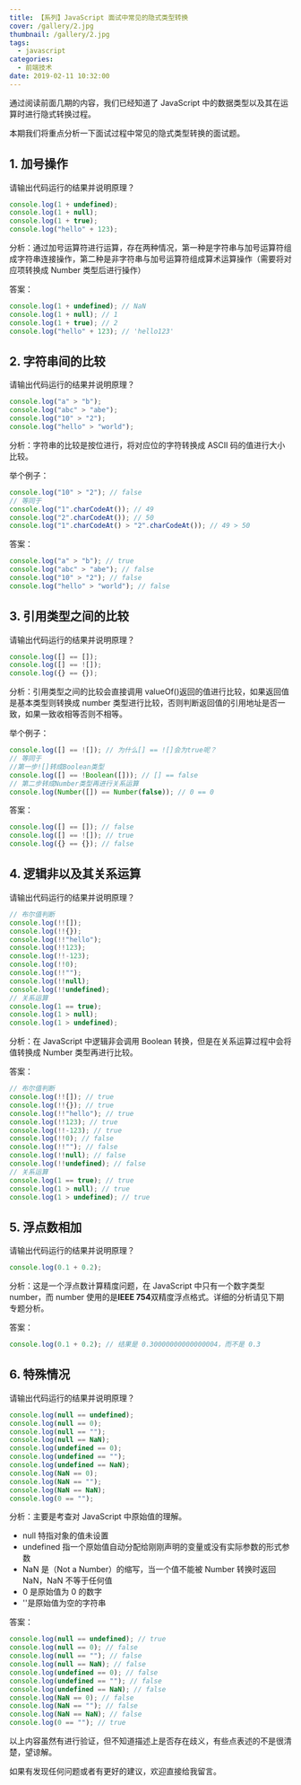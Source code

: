 ```yaml
---
title: 【系列】JavaScript 面试中常见的隐式类型转换
cover: /gallery/2.jpg
thumbnail: /gallery/2.jpg
tags:
  - javascript
categories:
  - 前端技术
date: 2019-02-11 10:32:00
---
```


通过阅读前面几期的内容，我们已经知道了 JavaScript 中的数据类型以及其在运算时进行隐式转换过程。

本期我们将重点分析一下面试过程中常见的隐式类型转换的面试题。

## 1. 加号操作

请输出代码运行的结果并说明原理？

```js
console.log(1 + undefined);
console.log(1 + null);
console.log(1 + true);
console.log("hello" + 123);
```

分析：通过加号运算符进行运算，存在两种情况，第一种是字符串与加号运算符组成字符串连接操作，第二种是非字符串与加号运算符组成算术运算操作（需要将对应项转换成 Number 类型后进行操作）

答案：

```js
console.log(1 + undefined); // NaN
console.log(1 + null); // 1
console.log(1 + true); // 2
console.log("hello" + 123); // 'hello123'
```

<!--more-->

## 2. 字符串间的比较

请输出代码运行的结果并说明原理？

```js
console.log("a" > "b");
console.log("abc" > "abe");
console.log("10" > "2");
console.log("hello" > "world");
```

分析：字符串的比较是按位进行，将对应位的字符转换成 ASCII 码的值进行大小比较。

举个例子：

```js
console.log("10" > "2"); // false
// 等同于
console.log("1".charCodeAt()); // 49
console.log("2".charCodeAt()); // 50
console.log("1".charCodeAt() > "2".charCodeAt()); // 49 > 50
```

答案：

```js
console.log("a" > "b"); // true
console.log("abc" > "abe"); // false
console.log("10" > "2"); // false
console.log("hello" > "world"); // false
```

## 3. 引用类型之间的比较

请输出代码运行的结果并说明原理？

```js
console.log([] == []);
console.log([] == ![]);
console.log({} == {});
```

分析：引用类型之间的比较会直接调用 valueOf()返回的值进行比较，如果返回值是基本类型则转换成 number 类型进行比较，否则判断返回值的引用地址是否一致，如果一致收相等否则不相等。

举个例子：

```js
console.log([] == ![]); // 为什么[] == ![]会为true呢？
// 等同于
//第一步![]转成Boolean类型
console.log([] == !Boolean([])); // [] == false
// 第二步转成Number类型再进行关系运算
console.log(Number([]) == Number(false)); // 0 == 0
```

答案：

```js
console.log([] == []); // false
console.log([] == ![]); // true
console.log({} == {}); // false
```

## 4. 逻辑非以及其关系运算

请输出代码运行的结果并说明原理？

```js
// 布尔值判断
console.log(!![]);
console.log(!!{});
console.log(!!"hello");
console.log(!!123);
console.log(!!-123);
console.log(!!0);
console.log(!!"");
console.log(!!null);
console.log(!!undefined);
// 关系运算
console.log(1 == true);
console.log(1 > null);
console.log(1 > undefined);
```

分析：在 JavaScript 中逻辑非会调用 Boolean 转换，但是在关系运算过程中会将值转换成 Number 类型再进行比较。

答案：

```js
// 布尔值判断
console.log(!![]); // true
console.log(!!{}); // true
console.log(!!"hello"); // true
console.log(!!123); // true
console.log(!!-123); // true
console.log(!!0); // false
console.log(!!""); // false
console.log(!!null); // false
console.log(!!undefined); // false
// 关系运算
console.log(1 == true); // true
console.log(1 > null); // true
console.log(1 > undefined); // true
```

## 5. 浮点数相加

请输出代码运行的结果并说明原理？

```js
console.log(0.1 + 0.2);
```

分析：这是一个浮点数计算精度问题，在 JavaScript 中只有一个数字类型 number，而 number 使用的是**IEEE 754**双精度浮点格式。详细的分析请见下期专题分析。

答案：

```js
console.log(0.1 + 0.2); // 结果是 0.30000000000000004，而不是 0.3
```

## 6. 特殊情况

请输出代码运行的结果并说明原理？

```js
console.log(null == undefined);
console.log(null == 0);
console.log(null == "");
console.log(null == NaN);
console.log(undefined == 0);
console.log(undefined == "");
console.log(undefined == NaN);
console.log(NaN == 0);
console.log(NaN == "");
console.log(NaN == NaN);
console.log(0 == "");
```

分析：主要是考查对 JavaScript 中原始值的理解。

- null 特指对象的值未设置
- undefined 指一个原始值自动分配给刚刚声明的变量或没有实际参数的形式参数
- NaN 是（Not a Number）的缩写，当一个值不能被 Number 转换时返回 NaN，NaN 不等于任何值
- 0 是原始值为 0 的数字
- ''是原始值为空的字符串

答案：

```js
console.log(null == undefined); // true
console.log(null == 0); // false
console.log(null == ""); // false
console.log(null == NaN); // false
console.log(undefined == 0); // false
console.log(undefined == ""); // false
console.log(undefined == NaN); // false
console.log(NaN == 0); // false
console.log(NaN == ""); // false
console.log(NaN == NaN); // false
console.log(0 == ""); // true
```

以上内容虽然有进行验证，但不知道描述上是否存在歧义，有些点表述的不是很清楚，望谅解。

如果有发现任何问题或者有更好的建议，欢迎直接给我留言。
